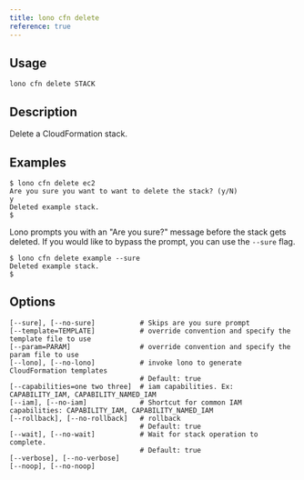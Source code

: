 ```yaml
---
title: lono cfn delete
reference: true
---
```


## Usage

    lono cfn delete STACK

## Description

Delete a CloudFormation stack.

## Examples

    $ lono cfn delete ec2
    Are you sure you want to want to delete the stack? (y/N)
    y
    Deleted example stack.
    $

Lono prompts you with an "Are you sure?" message before the stack gets deleted.  If you would like to bypass the prompt, you can use the `--sure` flag.

    $ lono cfn delete example --sure
    Deleted example stack.
    $


## Options

```
[--sure], [--no-sure]           # Skips are you sure prompt
[--template=TEMPLATE]           # override convention and specify the template file to use
[--param=PARAM]                 # override convention and specify the param file to use
[--lono], [--no-lono]           # invoke lono to generate CloudFormation templates
                                # Default: true
[--capabilities=one two three]  # iam capabilities. Ex: CAPABILITY_IAM, CAPABILITY_NAMED_IAM
[--iam], [--no-iam]             # Shortcut for common IAM capabilities: CAPABILITY_IAM, CAPABILITY_NAMED_IAM
[--rollback], [--no-rollback]   # rollback
                                # Default: true
[--wait], [--no-wait]           # Wait for stack operation to complete.
                                # Default: true
[--verbose], [--no-verbose]     
[--noop], [--no-noop]           
```

